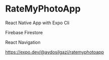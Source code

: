 # RateMyPhotoApp

React Native App with Expo Cli

Firebase Firestore

React Navigation

https://expo.dev/@aydosilgazi/ratemyphotoapp
